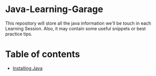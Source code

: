 # Java-Learning-Garage
This repository will store all the java information we'll be touch in each Learning Session. Also, it may contain some useful snippets or best practice tips. 

# Table of contents
- [Installing Java](#installing)



